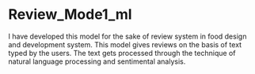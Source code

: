# Review_Mode1_ml
I have developed this model for the sake of review system in food design and development system. This model gives reviews on the basis of text typed by the users. The text gets processed through the technique of natural language processing and sentimental analysis.
